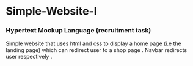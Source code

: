 # Simple-Website-I 
### Hypertext Mockup Language (recruitment task)
Simple website that uses html and css to display a home page (i.e the landing page) which can redirect user to a shop page . Navbar redirects user respectively .
